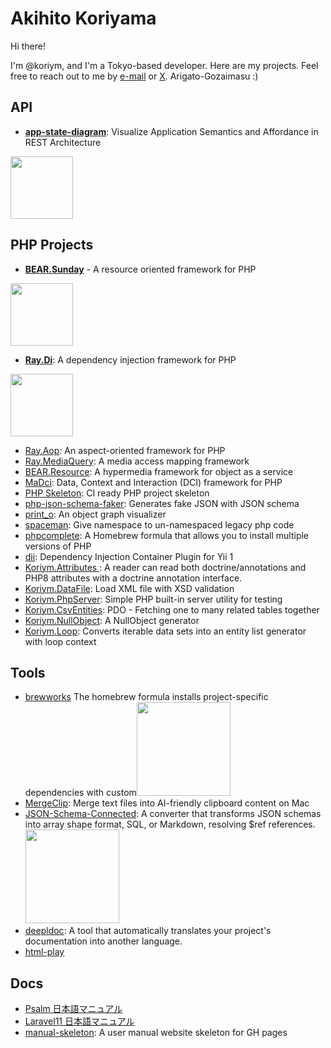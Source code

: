 # Akihito Koriyama

Hi there!

I'm @koriym,
 and I'm a Tokyo-based developer. 
 Here are my projects.
Feel free to reach out to me by [e-mail](mailto:akihito.koriyama@gmail.com) or [X](https://x.com/koriym). Arigato-Gozaimasu :)


## API

- [**app-state-diagram**](https://www.app-state-diagram.com/): Visualize Application Semantics and Affordance in REST Architecture 
<img width=100px src="https://www.app-state-diagram.com/images/logo.png">

## PHP Projects

- [**BEAR.Sunday**](https://bearsunday.github.io/) - A resource oriented framework for PHP
<img width=100px src="https://avatars.githubusercontent.com/u/1219103?s=400&u=cfa5f51a09dcadeb17bae674a9d8f9fe70652eb5&v=4"> 

- [**Ray.Di**](https://ray-di.github.io/): A dependency injection framework for PHP
<img width=100px src="https://ray-di.github.io/images/logo.svg">

- [Ray.Aop](https://github.com/ray-di/Ray.Aop): An aspect-oriented framework for PHP
- [Ray.MediaQuery](https://github.com/ray-di/Ray.MediaQuery): A media access mapping framework
- [BEAR.Resource](https://github.com/bearsunday/BEAR.Resource): A hypermedia framework for object as a service
- [MaDci](https://github.com/koriym/MaDci): Data, Context and Interaction (DCI) framework for PHP
- [PHP Skeleton](https://github.com/koriym/Koriym.PhpSkeleton): CI ready PHP project skeleton
- [php-json-schema-faker](https://github.com/koriym/php-json-schema-faker): Generates fake JSON with JSON schema
- [print_o](https://github.com/koriym/print_o): An object graph visualizer
- [spaceman](https://github.com/koriym/spaceman): Give namespace to un-namespaced legacy php code
- [phpcomplete](https://koriym.github.io/homebrew-brewworks/README-phpcomplete.html): A Homebrew formula that allows you to install multiple versions of PHP
- [dii](https://github.com/koriym/dii): Dependency Injection Container Plugin for Yii 1
- [Koriym.Attributes
](https://github.com/koriym/Koriym.Attributes): A reader can read both doctrine/annotations and PHP8 attributes with a doctrine annotation interface.
- [Koriym.DataFile](https://github.com/koriym/Koriym.DataFile): Load XML file with XSD validation
- [Koriym.PhpServer](https://github.com/koriym/Koriym.PhpServer): Simple PHP built-in server utility for testing
- [Koriym.CsvEntities](https://github.com/koriym/Koriym.CsvEntities): PDO - Fetching one to many related tables together
- [Koriym.NullObject](https://github.com/koriym/Koriym.NullObject): A NullObject generator
- [Koriym.Loop](https://github.com/koriym/Koriym.Loop): Converts iterable data sets into an entity list generator with loop context



## Tools

- [brewworks](https://github.com/koriym/homebrew-brewworks) The homebrew formula installs project-specific dependencies with custom<img width=150px src="https://private-user-images.githubusercontent.com/529021/341687352-d02bc876-8c7d-40d6-b2c1-b845d469f7f7.png?jwt=eyJhbGciOiJIUzI1NiIsInR5cCI6IkpXVCJ9.eyJpc3MiOiJnaXRodWIuY29tIiwiYXVkIjoicmF3LmdpdGh1YnVzZXJjb250ZW50LmNvbSIsImtleSI6ImtleTUiLCJleHAiOjE3MzA4NzgzODgsIm5iZiI6MTczMDg3ODA4OCwicGF0aCI6Ii81MjkwMjEvMzQxNjg3MzUyLWQwMmJjODc2LThjN2QtNDBkNi1iMmMxLWI4NDVkNDY5ZjdmNy5wbmc_WC1BbXotQWxnb3JpdGhtPUFXUzQtSE1BQy1TSEEyNTYmWC1BbXotQ3JlZGVudGlhbD1BS0lBVkNPRFlMU0E1M1BRSzRaQSUyRjIwMjQxMTA2JTJGdXMtZWFzdC0xJTJGczMlMkZhd3M0X3JlcXVlc3QmWC1BbXotRGF0ZT0yMDI0MTEwNlQwNzI4MDhaJlgtQW16LUV4cGlyZXM9MzAwJlgtQW16LVNpZ25hdHVyZT1iOGZkMWU2N2YwYzdmYzU1NjhjYzVlZTViNzU4YjkxZDNhYWQzYTlkMjEzMTc2Zjk1NzUzNTZkNzg5ZDc2M2U1JlgtQW16LVNpZ25lZEhlYWRlcnM9aG9zdCJ9.CYSwehllqvx1qpCHDPaykhaM8_A2W_0R5h_oM6vNiMw">
- [MergeClip](https://github.com/koriym/MergeClip): Merge text files into AI-friendly clipboard content on Mac
- [JSON-Schema-Connected](https://koriym.github.io/json-schema-connected/): A converter that transforms JSON schemas into array shape format, SQL, or Markdown, resolving $ref references.<img width=150px src="https://koriym.github.io/json-schema-connected/images/json-schema-connected.png">
- [deepldoc](https://github.com/koriym/deepldoc): A tool that automatically translates your project's documentation into another language.
- [html-play](https://github.com/koriym/html-play)


## Docs
- [Psalm 日本語マニュアル
](https://koriym.github.io/psalm-ja/)
- [Laravel11 日本語マニュアル
](https://koriym.github.io/l11ja/installation.html)
- [manual-skeleton](https://github.com/koriym/user-manual-skeleton): A user manual website skeleton for GH pages


